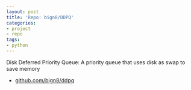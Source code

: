 ```yaml
---
layout: post
title: 'Repo: bign8/DDPQ'
categories:
- project
- repo
tags:
- python
---
```


<!-- TODO: actually talk about it -->

Disk Deferred Priority Queue: A priority queue that uses disk as swap to save memory

* [github.com/bign8/ddpq](https://github.com/bign8/ddpq)
